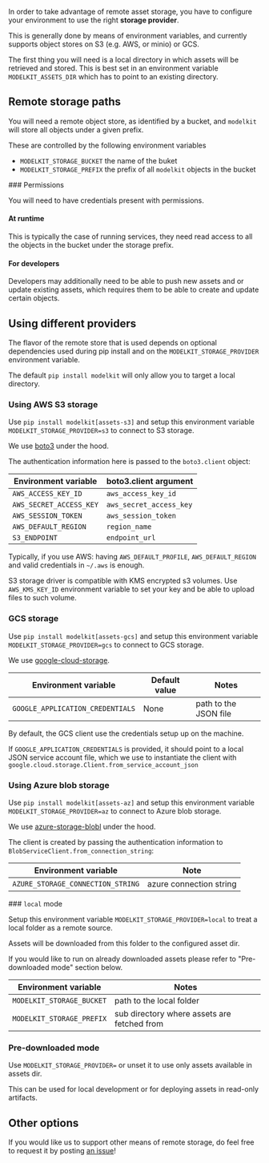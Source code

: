 In order to take advantage of remote asset storage, you have to configure your environment to use the right **storage provider**.

This is generally done by means of environment variables, and currently supports object stores on S3 (e.g. AWS, or minio) or GCS.

The first thing you will need is a local directory in which assets will be retrieved and stored. This is best set in an environment variable `MODELKIT_ASSETS_DIR` which has to point to an existing directory.

## Remote storage paths

You will need a remote object store, as identified by a bucket, and `modelkit` will store all objects under a given prefix. 

These are controlled by the following environment variables

- `MODELKIT_STORAGE_BUCKET` the name of the buket
- `MODELKIT_STORAGE_PREFIX` the prefix of all `modelkit` objects in the bucket

### Permissions

You will need to have credentials present with permissions.

#### At runtime 

This is typically the case of running services, they need read access to all the objects in the bucket under the storage prefix.


#### For developers

Developers may additionally need to be able to push new assets and or update existing assets, which requires them to be able to create and update certain objects.

## Using different providers

The flavor of the remote store that is used depends on optional dependencies used during pip install and on the `MODELKIT_STORAGE_PROVIDER` environment variable.

The default `pip install modelkit` will only allow you to target a local directory.


### Using AWS S3 storage

Use `pip install modelkit[assets-s3]` and setup this environment variable `MODELKIT_STORAGE_PROVIDER=s3` to connect to S3 storage.

We use [boto3](https://boto3.amazonaws.com/v1/documentation/api/latest/index.html) under the hood.

The authentication information here is passed to the `boto3.client` object:

| Environment variable    | boto3.client argument   |
| ----------------------- | ----------------------- |
| `AWS_ACCESS_KEY_ID`     | `aws_access_key_id`     |
| `AWS_SECRET_ACCESS_KEY` | `aws_secret_access_key` |
| `AWS_SESSION_TOKEN`     | `aws_session_token`     |
| `AWS_DEFAULT_REGION`    | `region_name`           |
| `S3_ENDPOINT`           | `endpoint_url`          |

Typically, if you use AWS: having `AWS_DEFAULT_PROFILE`, `AWS_DEFAULT_REGION` and valid credentials in `~/.aws` is enough.

S3 storage driver is compatible with KMS encrypted s3 volumes.
Use `AWS_KMS_KEY_ID` environment variable to set your key and be able to upload files to such volume.

### GCS storage

Use `pip install modelkit[assets-gcs]` and setup this environment variable `MODELKIT_STORAGE_PROVIDER=gcs` to connect to GCS storage.

We use [google-cloud-storage](https://googleapis.dev/python/storage/latest/index.html).

| Environment variable             | Default value | Notes                 |
| -------------------------------- | ------------- | --------------------- |
| `GOOGLE_APPLICATION_CREDENTIALS` | None          | path to the JSON file |

By default, the GCS client use the credentials setup up on the machine.

If `GOOGLE_APPLICATION_CREDENTIALS` is provided, it should point to a local JSON service account file, which we use to instantiate the client with `google.cloud.storage.Client.from_service_account_json`

### Using Azure blob storage

Use `pip install modelkit[assets-az]` and setup this environment variable `MODELKIT_STORAGE_PROVIDER=az` to connect to Azure blob storage.

We use [azure-storage-blobl](https://docs.microsoft.com/en-us/azure/storage/blobs/storage-quickstart-blobs-python) under the hood.

The client is created by passing the authentication information to `BlobServiceClient.from_connection_string`:

| Environment variable    | Note   |
| ----------------------- | ----------------------- |
| `AZURE_STORAGE_CONNECTION_STRING`     | azure connection string     |


### `local` mode

Setup this environment variable `MODELKIT_STORAGE_PROVIDER=local` to treat a local folder as a remote source.

Assets will be downloaded from this folder to the configured asset dir.

If you would like to run on already downloaded assets please refer to "Pre-downloaded mode" section below.

| Environment variable             | Notes                 |
| -------------------------------- | --------------------- |
| `MODELKIT_STORAGE_BUCKET`        | path to the local folder |
| `MODELKIT_STORAGE_PREFIX`        | sub directory where assets are fetched from |

### Pre-downloaded mode

Use `MODELKIT_STORAGE_PROVIDER=` or unset it to use only assets available in assets dir.

This can be used for local development or for deploying assets in read-only artifacts.


## Other options


If you would like us to support other means of remote storage, do feel free to request it by posting [an issue](https://github.com/Cornerstone-OnDemand/modelkit/issues)!